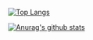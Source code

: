 <!--
**inRush/inRush** is a ✨ _special_ ✨ repository because its `README.md` (this file) appears on your GitHub profile.

Here are some ideas to get you started:

- 🔭 I’m currently working on ...
- 🌱 I’m currently learning ...
- 👯 I’m looking to collaborate on ...
- 🤔 I’m looking for help with ...
- 💬 Ask me about ...
- 📫 How to reach me: ...
- 😄 Pronouns: ...
- ⚡ Fun fact: ...
-->

[![Top Langs](https://github-readme-stats.vercel.app/api/top-langs/?username=inRush&layout=compact&theme=gruvbox)](https://github.com/inRush/inRush)

[![Anurag's github stats](https://github-readme-stats.vercel.app/api?username=inRush&show_icons=true&theme=gruvbox)](https://github.com/inRush/inRush)

